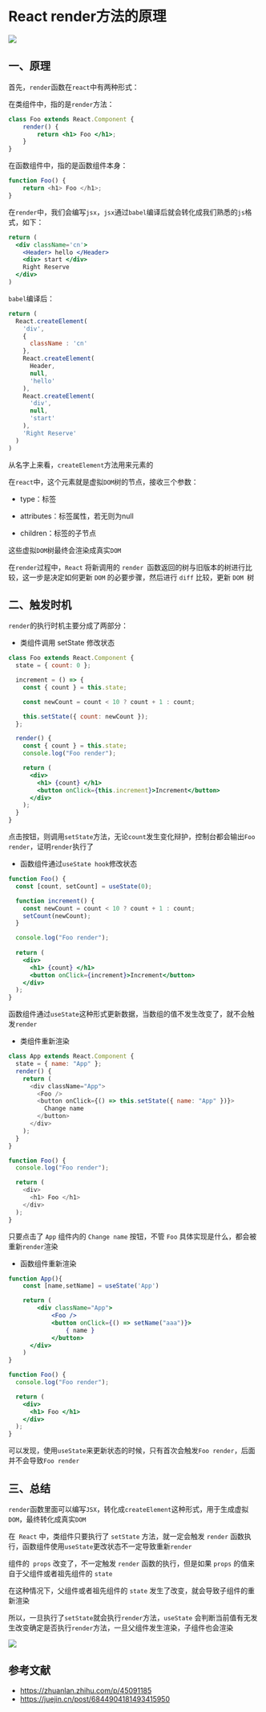 # React render方法的原理

 ![](https://static.vue-js.com/3d855230-ec6d-11eb-ab90-d9ae814b240d.png)

## 一、原理

首先，`render`函数在`react`中有两种形式：

在类组件中，指的是`render`方法：

```jsx
class Foo extends React.Component {
    render() {
        return <h1> Foo </h1>;
    }
}
```

在函数组件中，指的是函数组件本身：

```js
function Foo() {
    return <h1> Foo </h1>;
}
```

在`render`中，我们会编写`jsx`，`jsx`通过`babel`编译后就会转化成我们熟悉的`js`格式，如下：

```jsx
return (
  <div className='cn'>
    <Header> hello </Header>
    <div> start </div>
    Right Reserve
  </div>
)
```

`babel`编译后：

```js
return (
  React.createElement(
    'div',
    {
      className : 'cn'
    },
    React.createElement(
      Header,
      null,
      'hello'
    ),
    React.createElement(
      'div',
      null,
      'start'
    ),
    'Right Reserve'
  )
)
```

从名字上来看，`createElement`方法用来元素的

在`react`中，这个元素就是虚拟`DOM`树的节点，接收三个参数：

- type：标签
- attributes：标签属性，若无则为null

- children：标签的子节点

这些虚拟`DOM`树最终会渲染成真实`DOM`

在`render`过程中，`React` 将新调用的 `render `函数返回的树与旧版本的树进行比较，这一步是决定如何更新 `DOM` 的必要步骤，然后进行 `diff` 比较，更新 `DOM `树





## 二、触发时机

`render`的执行时机主要分成了两部分：

- 类组件调用 setState 修改状态

```jsx
class Foo extends React.Component {
  state = { count: 0 };

  increment = () => {
    const { count } = this.state;

    const newCount = count < 10 ? count + 1 : count;

    this.setState({ count: newCount });
  };

  render() {
    const { count } = this.state;
    console.log("Foo render");

    return (
      <div>
        <h1> {count} </h1>
        <button onClick={this.increment}>Increment</button>
      </div>
    );
  }
}
```

点击按钮，则调用`setState`方法，无论`count`发生变化辩护，控制台都会输出`Foo render`，证明`render`执行了

- 函数组件通过`useState hook`修改状态

```jsx
function Foo() {
  const [count, setCount] = useState(0);

  function increment() {
    const newCount = count < 10 ? count + 1 : count;
    setCount(newCount);
  }

  console.log("Foo render");
  
  return (
    <div>
      <h1> {count} </h1>
      <button onClick={increment}>Increment</button>
    </div>
  );
}
```

函数组件通过`useState`这种形式更新数据，当数组的值不发生改变了，就不会触发`render`

- 类组件重新渲染

```js
class App extends React.Component {
  state = { name: "App" };
  render() {
    return (
      <div className="App">
        <Foo />
        <button onClick={() => this.setState({ name: "App" })}>
          Change name
        </button>
      </div>
    );
  }
}

function Foo() {
  console.log("Foo render");

  return (
    <div>
      <h1> Foo </h1>
    </div>
  );
}
```

只要点击了 `App` 组件内的 `Change name` 按钮，不管 `Foo` 具体实现是什么，都会被重新`render`渲染

- 函数组件重新渲染

```jsx
function App(){
    const [name,setName] = useState('App')

    return (
        <div className="App">
            <Foo />
            <button onClick={() => setName("aaa")}>
                { name }
            </button>
      </div>
    )
}

function Foo() {
  console.log("Foo render");

  return (
    <div>
      <h1> Foo </h1>
    </div>
  );
}
```

可以发现，使用`useState`来更新状态的时候，只有首次会触发`Foo render`，后面并不会导致`Foo render`



## 三、总结

`render`函数里面可以编写`JSX`，转化成`createElement`这种形式，用于生成虚拟`DOM`，最终转化成真实`DOM`

在` React` 中，类组件只要执行了 `setState` 方法，就一定会触发 `render` 函数执行，函数组件使用`useState`更改状态不一定导致重新`render`

组件的` props` 改变了，不一定触发 `render` 函数的执行，但是如果 `props` 的值来自于父组件或者祖先组件的 `state`

在这种情况下，父组件或者祖先组件的 `state` 发生了改变，就会导致子组件的重新渲染

所以，一旦执行了`setState`就会执行`render`方法，`useState` 会判断当前值有无发生改变确定是否执行`render`方法，一旦父组件发生渲染，子组件也会渲染

 ![](https://static.vue-js.com/229784b0-ecf5-11eb-ab90-d9ae814b240d.png)



## 参考文献

- https://zhuanlan.zhihu.com/p/45091185
- https://juejin.cn/post/6844904181493415950
